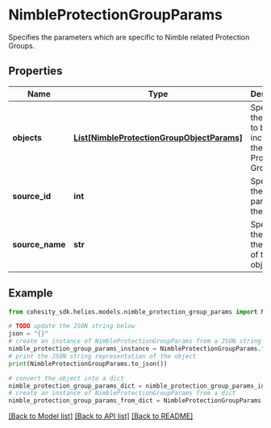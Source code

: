 # NimbleProtectionGroupParams

Specifies the parameters which are specific to Nimble related Protection Groups.

## Properties

Name | Type | Description | Notes
------------ | ------------- | ------------- | -------------
**objects** | [**List[NimbleProtectionGroupObjectParams]**](NimbleProtectionGroupObjectParams.md) | Specifies the objects to be included in the Protection Group. | 
**source_id** | **int** | Specifies the id of the parent of the objects. | [optional] [readonly] 
**source_name** | **str** | Specifies the name of the parent of the objects. | [optional] [readonly] 

## Example

```python
from cohesity_sdk.helios.models.nimble_protection_group_params import NimbleProtectionGroupParams

# TODO update the JSON string below
json = "{}"
# create an instance of NimbleProtectionGroupParams from a JSON string
nimble_protection_group_params_instance = NimbleProtectionGroupParams.from_json(json)
# print the JSON string representation of the object
print(NimbleProtectionGroupParams.to_json())

# convert the object into a dict
nimble_protection_group_params_dict = nimble_protection_group_params_instance.to_dict()
# create an instance of NimbleProtectionGroupParams from a dict
nimble_protection_group_params_from_dict = NimbleProtectionGroupParams.from_dict(nimble_protection_group_params_dict)
```
[[Back to Model list]](../README.md#documentation-for-models) [[Back to API list]](../README.md#documentation-for-api-endpoints) [[Back to README]](../README.md)



